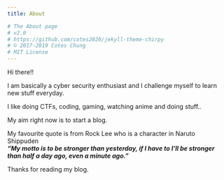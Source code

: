 ```yaml
---
title: About

# The About page
# v2.0
# https://github.com/cotes2020/jekyll-theme-chirpy
# © 2017-2019 Cotes Chung
# MIT License
---
```


<script src="https://tryhackme.com/badge/32754"></script>

Hi there!!

I am basically a cyber security enthusiast and I challenge myself to learn new stuff everyday.

I like doing CTFs, coding, gaming, watching anime and doing stuff..

My aim right now is to start a blog.

My favourite quote is from Rock Lee who is a character in Naruto Shippuden
<br>
**_“My motto is to be stronger than yesterday, if I have to I’ll be stronger than half a day ago, even a minute ago.”_**

Thanks for reading my blog.
